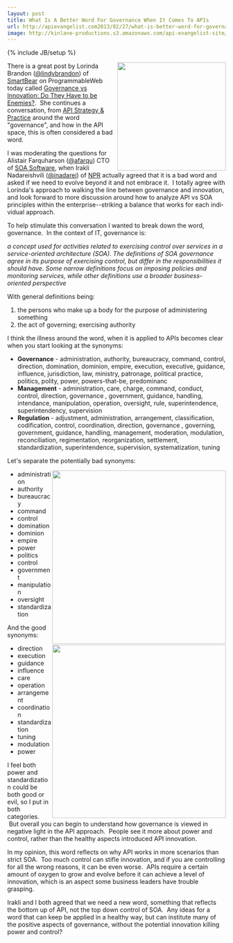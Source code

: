 ```yaml
---
layout: post
title: What Is A Better Word For Governance When It Comes To APIs
url: http://apievangelist.com2013/02/27/what-is-better-word-for-governance-when-it-comes-to-apis/
image: http://kinlane-productions.s3.amazonaws.com/api-evangelist-site/blog/respect-my-authority.jpg
---
```

{% include JB/setup %}<p>
     <img src="https://s3.amazonaws.com/kinlane-productions/respect-my-authority.jpg"  width="250" align="right" />
</p>
<p>
     There is a great post by Lorinda Brandon (<a href="https://twitter.com/lindybrandon">@lindybrandon</a>) of <a title="SmartBear" href="http://smartbear.com/">SmartBear</a> on ProgrammableWeb today called <a href="http://blog.programmableweb.com/2013/02/27/governance-vs-innovation-do-they-have-to-be-enemies/">Governance vs Innovation: Do They Have to be Enemies?</a>.  She continues a conversation, from <a href="http://www.apistrategyconference.com/">API Strategy &amp; Practice</a> around the word "governance", and how in the API space, this is often considered a bad word.  
</p>
<p>
     I was moderating the questions for Alistair Farquharson (<span lang="EN" xml:lang="EN"><a href="https://twitter.com/afarqu">@</a><span lang="EN" xml:lang="EN"><a href="https://twitter.com/afarqu">afarqu</a>) CTO of <a title="SOA Software" href="http://www.soa.com/">SOA Software</a>, when Irakli Nadareishvili (<a href="http://twitter.com/inadarei/" target="_blank">@inadarei</a>) of <a title="NPR" href="http://www.npr.org/">NPR</a> actually agreed that it is a bad word and asked if we need to evolve beyond it and not embrace it.  I totally agree with Lorinda's approach to walking the line between governance and innovation, and look forward to more discussion around how to analyze API vs SOA principles within the enterprise--striking a balance that works for each individual approach.
</p>
<p>
     To help stimulate this conversation I wanted to break down the word, governance.  In the context of IT, governance is:
</p>
<p>
     <em>a concept used for activities related to exercising control over services in a service-oriented architecture (SOA). The definitions of SOA governance agree in its purpose of exercising control, but differ in the responsibilities it should have. Some narrow definitions focus on imposing policies and monitoring services, while other definitions use a broader business-oriented perspective</em>
</p>
<p>
     With general definitions being:
</p>
<ol class="mainlist">
     <li>the persons who make up a body for the purpose of administering something
     </li>
     <li>the act of governing; exercising authority
     </li>
</ol>
<p>
     I think the illness around the word, when it is applied to APIs becomes clear when you start looking at the synonyms:
</p>
<ul>
     <li>
          <strong>Governance</strong> - administration, authority, bureaucracy, command, control, direction, domination, dominion, empire, execution, executive, guidance, influence, jurisdiction, law, ministry, patronage, political practice, politics, polity, power, powers-that-be, predominanc
     </li>
     <li>
          <strong>Management</strong> - administration, care, charge, command, conduct, control, direction, governance , government, guidance, handling, intendance, manipulation, operation, oversight, rule, superintendence, superintendency, supervision
     </li>
     <li>
          <strong>Regulation</strong> - adjustment, administration, arrangement, classification, codification, control, coordination, direction, governance , governing, government, guidance, handling, management, moderation, modulation, reconciliation, regimentation, reorganization, settlement, standardization, superintendence, supervision, systematization, tuning
     </li>
</ul>
<p>
     Let's separate the potentially bad synonyms:
</p>
<p>
     <img src="https://s3.amazonaws.com/kinlane-productions/api-evangelist/governance-bad.png"  width="400" align="right" />
</p>
<ul>
     <li>administration
     </li>
     <li>authority
     </li>
     <li>bureaucracy
     </li>
     <li>command
     </li>
     <li>control
     </li>
     <li>domination
     </li>
     <li>dominion
     </li>
     <li>empire
     </li>
     <li>power
     </li>
     <li>politics
     </li>
     <li>control
     </li>
     <li>government
     </li>
     <li>manipulation
     </li>
     <li>oversight
     </li>
     <li>standardization
     </li>
</ul>
<p>
     And the good synonyms:
</p>
<p>
     <img src="https://s3.amazonaws.com/kinlane-productions/api-evangelist/governance-good.png"  width="400" align="right" />
</p>
<ul>
     <li>direction
     </li>
     <li>execution
     </li>
     <li>guidance
     </li>
     <li>influence
     </li>
     <li>care
     </li>
     <li>operation
     </li>
     <li>arrangement
     </li>
     <li>coordination
     </li>
     <li>standardization
     </li>
     <li>tuning
     </li>
     <li>modulation
     </li>
     <li>power
     </li>
</ul>
<p>
     I feel both power and standardization could be both good or evil, so I put in both categories.  But overall you can begin to understand how governance is viewed in negative light in the API approach.  People see it more about power and control, rather than the healthy aspects introduced API innovation.  
</p>
<p>
     In my opinion, this word reflects on why API works in more scenarios than strict SOA.  Too much control can stifle innovation, and if you are controlling for all the wrong reasons, it can be even worse.  APIs require a certain amount of oxygen to grow and evolve before it can achieve a level of innovation, which is an aspect some business leaders have trouble grasping. 
</p>
<p>
     Irakli and I both agreed that we need a new word, something that reflects the bottom up of API, not the top down control of SOA.  Any ideas for a word that can keep be applied in a healthy way, but can institute many of the positive aspects of governance, without the potential innovation killing power and control?
</p>
